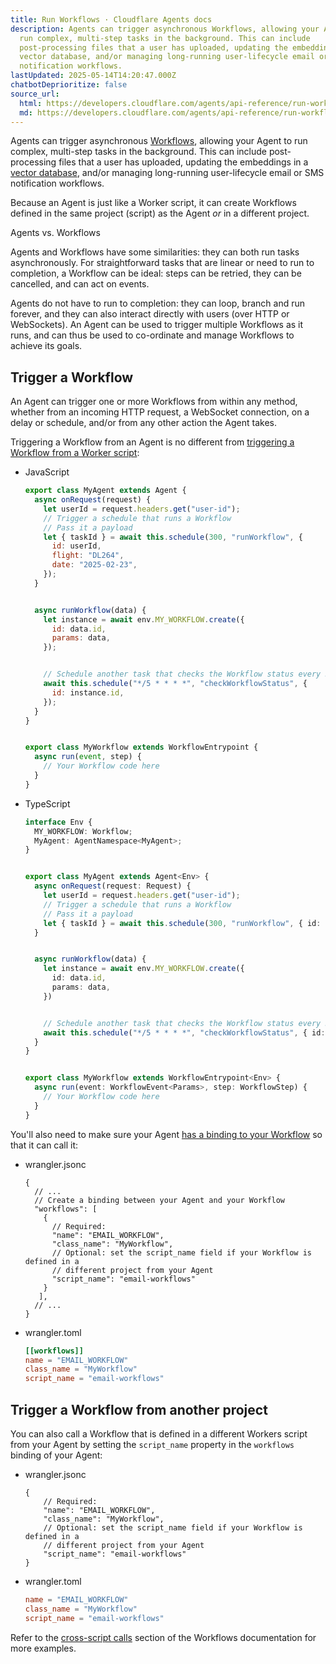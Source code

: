 ```yaml
---
title: Run Workflows · Cloudflare Agents docs
description: Agents can trigger asynchronous Workflows, allowing your Agent to
  run complex, multi-step tasks in the background. This can include
  post-processing files that a user has uploaded, updating the embeddings in a
  vector database, and/or managing long-running user-lifecycle email or SMS
  notification workflows.
lastUpdated: 2025-05-14T14:20:47.000Z
chatbotDeprioritize: false
source_url:
  html: https://developers.cloudflare.com/agents/api-reference/run-workflows/
  md: https://developers.cloudflare.com/agents/api-reference/run-workflows/index.md
---
```


Agents can trigger asynchronous [Workflows](https://developers.cloudflare.com/workflows/), allowing your Agent to run complex, multi-step tasks in the background. This can include post-processing files that a user has uploaded, updating the embeddings in a [vector database](https://developers.cloudflare.com/vectorize/), and/or managing long-running user-lifecycle email or SMS notification workflows.

Because an Agent is just like a Worker script, it can create Workflows defined in the same project (script) as the Agent *or* in a different project.

Agents vs. Workflows

Agents and Workflows have some similarities: they can both run tasks asynchronously. For straightforward tasks that are linear or need to run to completion, a Workflow can be ideal: steps can be retried, they can be cancelled, and can act on events.

Agents do not have to run to completion: they can loop, branch and run forever, and they can also interact directly with users (over HTTP or WebSockets). An Agent can be used to trigger multiple Workflows as it runs, and can thus be used to co-ordinate and manage Workflows to achieve its goals.

## Trigger a Workflow

An Agent can trigger one or more Workflows from within any method, whether from an incoming HTTP request, a WebSocket connection, on a delay or schedule, and/or from any other action the Agent takes.

Triggering a Workflow from an Agent is no different from [triggering a Workflow from a Worker script](https://developers.cloudflare.com/workflows/build/trigger-workflows/):

* JavaScript

  ```js
  export class MyAgent extends Agent {
    async onRequest(request) {
      let userId = request.headers.get("user-id");
      // Trigger a schedule that runs a Workflow
      // Pass it a payload
      let { taskId } = await this.schedule(300, "runWorkflow", {
        id: userId,
        flight: "DL264",
        date: "2025-02-23",
      });
    }


    async runWorkflow(data) {
      let instance = await env.MY_WORKFLOW.create({
        id: data.id,
        params: data,
      });


      // Schedule another task that checks the Workflow status every 5 minutes...
      await this.schedule("*/5 * * * *", "checkWorkflowStatus", {
        id: instance.id,
      });
    }
  }


  export class MyWorkflow extends WorkflowEntrypoint {
    async run(event, step) {
      // Your Workflow code here
    }
  }
  ```

* TypeScript

  ```ts
  interface Env {
    MY_WORKFLOW: Workflow;
    MyAgent: AgentNamespace<MyAgent>;
  }


  export class MyAgent extends Agent<Env> {
    async onRequest(request: Request) {
      let userId = request.headers.get("user-id");
      // Trigger a schedule that runs a Workflow
      // Pass it a payload
      let { taskId } = await this.schedule(300, "runWorkflow", { id: userId, flight: "DL264", date: "2025-02-23" });
    }


    async runWorkflow(data) {
      let instance = await env.MY_WORKFLOW.create({
        id: data.id,
        params: data,
      })


      // Schedule another task that checks the Workflow status every 5 minutes...
      await this.schedule("*/5 * * * *", "checkWorkflowStatus", { id: instance.id });
    }
  }


  export class MyWorkflow extends WorkflowEntrypoint<Env> {
    async run(event: WorkflowEvent<Params>, step: WorkflowStep) {
      // Your Workflow code here
    }
  }
  ```

You'll also need to make sure your Agent [has a binding to your Workflow](https://developers.cloudflare.com/workflows/build/trigger-workflows/#workers-api-bindings) so that it can call it:

* wrangler.jsonc

  ```jsonc
  {
    // ...
    // Create a binding between your Agent and your Workflow
    "workflows": [
      {
        // Required:
        "name": "EMAIL_WORKFLOW",
        "class_name": "MyWorkflow",
        // Optional: set the script_name field if your Workflow is defined in a
        // different project from your Agent
        "script_name": "email-workflows"
      }
     ],
    // ...
  }
  ```

* wrangler.toml

  ```toml
  [[workflows]]
  name = "EMAIL_WORKFLOW"
  class_name = "MyWorkflow"
  script_name = "email-workflows"
  ```

## Trigger a Workflow from another project

You can also call a Workflow that is defined in a different Workers script from your Agent by setting the `script_name` property in the `workflows` binding of your Agent:

* wrangler.jsonc

  ```jsonc
  {
      // Required:
      "name": "EMAIL_WORKFLOW",
      "class_name": "MyWorkflow",
      // Optional: set the script_name field if your Workflow is defined in a
      // different project from your Agent
      "script_name": "email-workflows"
  }
  ```

* wrangler.toml

  ```toml
  name = "EMAIL_WORKFLOW"
  class_name = "MyWorkflow"
  script_name = "email-workflows"
  ```

Refer to the [cross-script calls](https://developers.cloudflare.com/workflows/build/workers-api/#cross-script-calls) section of the Workflows documentation for more examples.
